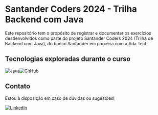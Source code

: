 # Santander Coders 2024 - Trilha Backend com Java

Este repositório tem o propósito de registrar e documentar os exercícios desdenvolvidos como parte do projeto Santander Coders 2024 (Trilha de Backend com Java), do banco Santander em parceria com a Ada Tech.


## Tecnologias exploradas durante o curso

![Java](https://img.shields.io/badge/java-%23ED8B00.svg?style=for-the-badge&logo=openjdk&logoColor=white)![GitHub](https://img.shields.io/badge/github-%23121011.svg?style=for-the-badge&logo=github&logoColor=white)

## Contato

Estou à disposição em caso de dúvidas ou sugestões!

[![LinkedIn](https://img.shields.io/badge/linkedin-%230077B5.svg?style=for-the-badge&logo=linkedin&logoColor=white)](https://www.linkedin.com/in/mariana-lainara-silva/)
